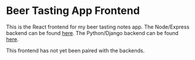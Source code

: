 # Beer Tasting App Frontend

This is the React frontend for my beer tasting notes app. The Node/Express backend can be found [here](here). The Python/Django backend can be found [here](here).

This frontend has not yet been paired with the backends.